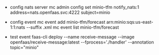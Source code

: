 
- config nats server
mc admin config set minio-tfm notify_nats:1 address=nats.openfaas.svc:4222 subject=minio

- config event 
mc event add  minio-tfm/forecast arn:minio:sqs:us-east-1:1:nats --suffix .xml
mc event list minio-tfm/forecast


- test event 
faas-cli deploy --name receive-message --image openfaas/receive-message:latest --fprocess='./handler' --annotation topic="minio"